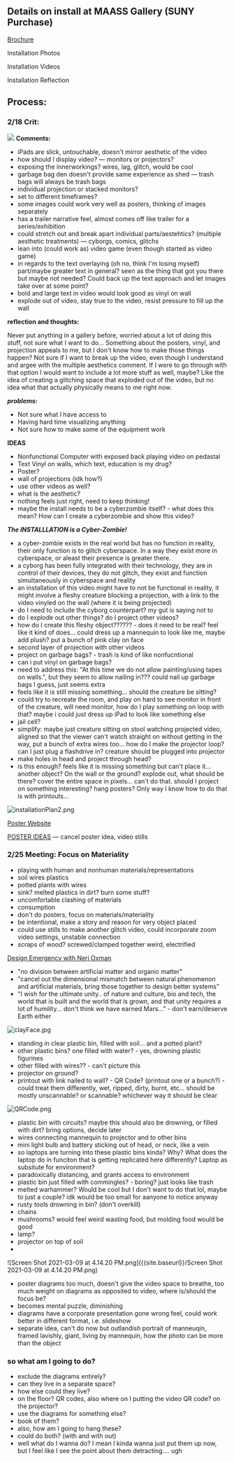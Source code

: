 ## Details on install at MAASS Gallery (SUNY Purchase)

[Brochure](chrisdivincenzo.com/html/installation.html)

Installation Photos

Installation Videos

Installation Reflection

## Process:

### 2/18 Crit:
![]({{site.baseurl}}//diagramThesis.png)
**Comments:**
- iPads are slick, untouchable, doesn't mirror aesthetic of the video
- how should I display video? — monitors or projectors?
- exposing the innerworkings? wires, lag, glitch, would be cool
- garbage bag den doesn't provide same experience as shed — trash bags will always be trash bags
- individual projection or stacked monitors?
- set to different timeframes?
- some images could work very well as posters, thinking of images separately
- has a trailer narrative feel, almost comes off like trailer for a series/exhibition
- could stretch out and break apart individual parts/aestehtics? (multiple aesthetic treatments) — cyborgs, comics, glitchs
- lean into (could work as) video game (even though started as video game)
- in regards to the text overlaying (oh no, think I'm losing myself) part/maybe greater text in general? seen as the thing that got you there but maybe not needed? Could back up the text approach and let images take over at some point?
- bold and large text in video would look good as vinyl on wall
- explode out of video, stay true to the video, resist pressure to fill up the wall

**reflection and thoughts:**

Never put anything in a gallery before, worried about a lot of doing this stuff, not sure what I want to do... Something about the posters, vinyl, and projection appeals to me, but I don't know how to make those things happen? Not sure if I want to break up the video, even though I understand and argee with the multiple aesthetics comment. If I were to go through with that option I would want to include a lot more stuff as well, maybe? Like the idea of creating a glitching space that exploded out of the video, but no idea what that actually physically means to me right now.

***problems:***
- Not sure what I have access to
- Having hard time visualizing anything
- Not sure how to make some of the equipment work

**IDEAS**
- Nonfunctional Computer with exposed back playing video on pedastal
- Text Vinyl on walls, which text, education is my drug? 
- Poster?
- wall of projections (idk how?)
 - use other videos as well?
- what is the aesthetic?
- nothing feels just right, need to keep thinking!
- maybe the install needs to be a cyberzombie itself? - what does this mean? How can I create a cyberzombie and show this video?

***The _INSTALLLATION_ is a Cyber-Zombie!***
- a cyber-zombie exists in the real world but has no function in reality, their only function is to glitch cyberspace. In a way they exist more in cyberspace, or aleast their presence is greater there.
- a cyborg has been fully integrated with their technology, they are in control of their devices, they do not glitch, they exist and function simultaneously in cyberspace and reality
- an installation of this video might have to not be functional in reality, it might involve a fleshy creature blocking a projection, with a link to the video vinyled on the wall (where it is being projected)
- do I need to include the cyborg counterpart? my gut is saying not to
- do I explode out other things? do I project other videos?
- how do I create this fleshy object?????? - does it need to be real? feel like it kind of does... could dress up a mannequin to look like me, maybe add plush? put a bunch of pink clay on face
- second layer of projection with other videos
- project on garbage bags? - trash is kind of like nonfucntional 
- can i put vinyl on garbage bags?
- need to address this: "At this time we do not allow painting/using tapes on walls.", but they seem to allow nailing in??? could nail up garbage bags I guess, just seems extra
- feels like it is still missing something... should the creature be sitting?
- could try to recreate the room, and play on hard to see monitor in front of the creature, will need monitor, how do I play something on loop with that? maybe i could just dress up iPad to look like something else
- jail cell?
- simplify: maybe just creature sitting on stool watching projected video, aligned so that the viewer can't watch straight on without getting in the way, put a bunch of extra wires too... how do I make the projector loop? can I just plug a flashdrive in? creature should be plugged into projector
- make holes in head and project through head?
- is this enough? feels like it is missing something but can't place it... another object? On the wall or the ground? explode out, what should be there? cover the entire space in pixels... can't do that. should I project on something interesting? hang posters? Only way I know how to do that is with printouts... 

![installationPlan2.png]({{site.baseurl}}/installationPlan2.png)

[Poster Website](https://www.canva.com/posters/)

[POSTER IDEAS](poster.md) — cancel poster idea, video stills

### 2/25 Meeting: Focus on Materiality

- playing with human and nonhuman materials/representations
- soil wires plastics 
- potted plants with wires
- sink? melted plastics in dirt? burn some stuff?
- uncomfortable clashing of materials
- consumption 
- don't do posters, focus on materials/materiality 
- be intentional, make a story and reason for very object placed
- could use stills to make another glitch video, could incorporate zoom video settings, unstable connection
- scraps of wood? screwed/clamped together weird, electrified

[Design Emergency with Neri Oxman](https://www.instagram.com/tv/CKo_7kFHlHe/?utm_source=ig_web_copy_link)
- "no division between artificial matter and organic matter"
- "cancel out the dimensional mismatch between natural phenomenon and artificial materials, bring those together to design better systems"
- "I wish for the ultimate unity.. of nature and culture, bio and tech, the world that is built and the world that is grown, and that unity requires a lot of humility... don't think we have earned Mars..." - don't earn/deserve Earth either

![clayFace.jpg]({{site.baseurl}}/clayFace.jpg)

- standing in clear plastic bin, filled with soil... and a potted plant?
- other plastic bins? one filled with water? - yes, drowning plastic figurines 
- other filled with wires?? - can't picture this
- projector on ground? 
- printout with link nailed to wall? - QR Code? (printout one or a bunch?) - could treat them differently, wet, ripped, dirty, burnt, etc... should be mostly unscannable? or scannable? whichever way it should be clear

![QRCode.png]({{site.baseurl}}/QRCode.png)

- plastic bin with circuits? maybe this should also be drowning, or filled with dirt? bring options, decide later
- wires connecting mannequin to projector and to other bins
- mini light bulb and battery sticking out of head, or neck, like a vein
- so laptops are turning into these plastic bins kinda? Why? What does the laptop do in funciton that is getting replicated here differently? Laptop as subsitute for environment? 
- paradoxically distancing, and grants access to environment
- plastic bin just filled with commingles? - boring? just looks like trash
- melted warhammer? Would be cool but I don't want to do that lol, maybe to just a couple? idk would be too small for aanyone to notice anyway
- rusty tools drowning in bin? (don't overkill)
- chains
- mushrooms? would feel weird wasting food, but molding food would be good
- lamp?
- projector on top of soil
-

![Screen Shot 2021-03-09 at 4.14.20 PM.png]({{site.baseurl}}/Screen Shot 2021-03-09 at 4.14.20 PM.png)

- poster diagrams too much, doesn't give the video space to breathe, too much weight on diagrams as opposited to video, where is/should the focus be? 
- becomes mental puzzle, diminishing
- diagrams have a corporate presentation gone wrong feel, could work better in different format, i.e. slideshow
- separate idea, can't do now but outlandish portrait of manneuqin, framed lavishly, giant, living by mannequin, how the photo can be more than the object

### so what am I going to do?
- exclude the diagrams entirely?
- can they live in a separate space? 
- how else could they live?
- on the floor? QR codes, also where on I putting the video QR code? on the projector?
- use the diagrams for something else?
- book of them? 
- also, how am I going to hang these?
- could do both? (with and with out)
- well what do I wanna do? I mean I kinda wanna just put them up now, but I feel like I see the point about them detracting.... ugh
